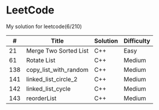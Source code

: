 # LeetCode

My solution for leetcode(6/210)

| # | Title | Solution | Difficulty |
|---|-------|----------|------------|
| 21  | Merge Two Sorted List      | C++  | Easy
| 61  | Rotate List           | C++  | Medium 
| 138 | copy_list_with_random | C++  | Medium
| 141 | linked_list_circle_2  | C++  | Medium
| 142 | linked_list_cycle     | C++  | Medium
| 143 | reorderList           | C++  | Medium 

